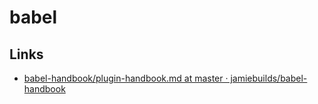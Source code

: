# babel

## Links

- [babel-handbook/plugin-handbook.md at master · jamiebuilds/babel-handbook](https://github.com/jamiebuilds/babel-handbook/blob/master/translations/en/plugin-handbook.md)